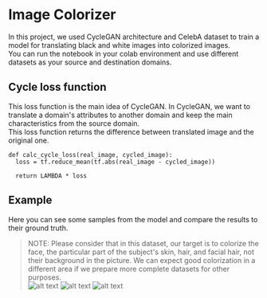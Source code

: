 # Image Colorizer
In this project, we used CycleGAN architecture and CelebA dataset to train a model for translating black and white images into colorized images.  
You can run the notebook in your colab environment and use different datasets as your source and destination domains.

## Cycle loss function
This loss function is the main idea of CycleGAN. In CycleGAN, we want to translate a domain's attributes to another domain and keep the main characteristics from the source domain.  
This loss function returns the difference between translated image and the original one.  

```
def calc_cycle_loss(real_image, cycled_image):
  loss = tf.reduce_mean(tf.abs(real_image - cycled_image))

  return LAMBDA * loss
```

## Example
Here you can see some samples from the model and compare the results to their ground truth.  
> NOTE: Please consider that in this dataset, our target is to colorize the face, the particular part of the subject's skin, hair, and facial hair, not their background in the picture. We can expect good colorization in a different area if we prepare more complete datasets for other purposes.  
![alt text](https://github.com/KoroshRH/Image-Colorizer/blob/main/examples/Screenshot%202022-07-15%20150307.png)
![alt text](https://github.com/KoroshRH/Image-Colorizer/blob/main/examples/Screenshot%202022-07-15%20150346.png)
![alt text](https://github.com/KoroshRH/Image-Colorizer/blob/main/examples/Screenshot%202022-07-15%20150410.png)
